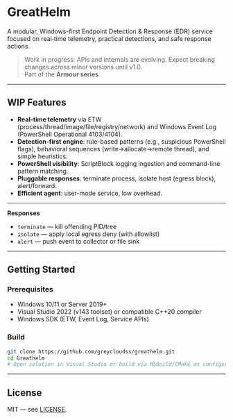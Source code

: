 # GreatHelm

A modular, Windows-first Endpoint Detection & Response (EDR) service focused on real‑time telemetry, practical detections, and safe response actions.

> Work in progress: APIs and internals are evolving. Expect breaking changes across minor versions until v1.0.  
>Part of the **Armour series**  

---

## WIP Features

* **Real-time telemetry** via ETW (process/thread/image/file/registry/network) and Windows Event Log (PowerShell Operational 4103/4104).
* **Detection-first engine**: rule-based patterns (e.g., suspicious PowerShell flags), behavioral sequences (write→allocate→remote thread), and simple heuristics.
* **PowerShell visibility**: ScriptBlock logging ingestion and command-line pattern matching.
* **Pluggable responses**: terminate process, isolate host (egress block), alert/forward.
* **Efficient agent**: user-mode service, low overhead.

---

**Responses**

* `terminate` — kill offending PID/tree
* `isolate` — apply local egress deny (with allowlist)
* `alert` — push event to collector or file sink

---

## Getting Started

### Prerequisites

* Windows 10/11 or Server 2019+
* Visual Studio 2022 (v143 toolset) or compatible C++20 compiler
* Windows SDK (ETW, Event Log, Service APIs)

### Build

```bash
git clone https://github.com/greycloudss/greathelm.git
cd Greathelm
# Open solution in Visual Studio or build via MSBuild/CMake as configured
```

---

## License

MIT — see [LICENSE](LICENSE).
